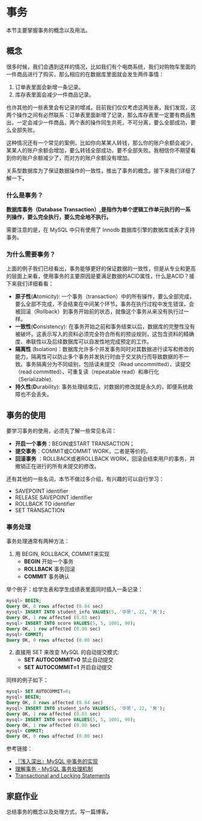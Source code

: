 # 事务

本节主要掌握事务的概念以及用法。



## 概念

很多时候，我们会遇到这样的情况，比如我们有个电商系统，我们对购物车里面的一件商品进行了购买，那么相应的在数据库里面就会发生两件事情：

1. 订单表里面会新增一条记录。
2. 库存表里面会减少一件商品记录。

也许其他的一些表里会有记录的增减，目前我们仅仅考虑这两张表，我们发现，这两个操作之间有必然联系：订单表里面新增了记录，那么库存表里一定要有商品售出，一定会减少一件商品，两个表的操作同生共死，不可分离，要么全部成功，要么全部失败。

这种情况还有一个常见的案例，比如你向某某人转钱，那么你的账户余额会减少，某某人的账户余额会增加，要么转钱全部成功，要不全部失败。我相信你不期望看到你的账户余额减少了，而对方的账户余额没有增加。

关系型数据库为了保证数据操作的一致性，推出了事务的概念。接下来我们详细了解一下。

### 什么是事务？

**数据库事务（Database Transaction）,是指作为单个逻辑工作单元执行的一系列操作，要么完全执行，要么完全地不执行。**

需要注意的是，在 MySQL 中只有使用了 Innodb 数据库引擎的数据库或表才支持事务。

### 为什么需要事务？

上面的例子我们已经看出，事务能够更好的保证数据的一致性，但是从专业和更高的层面上来看，使用事务的主要原因是要满足数据的ACID属性，什么是ACID？接下来我们详细看看：

* **原子性**(**A**tomicity): 一个事务（transaction）中的所有操作，要么全部完成，要么全部不完成，不会结束在中间某个环节。事务在执行过程中发生错误，会被回滚（Rollback）到事务开始前的状态，就像这个事务从来没有执行过一样。
* **一致性**(**C**onsistency): 在事务开始之前和事务结束以后，数据库的完整性没有被破坏。这表示写入的资料必须完全符合所有的预设规则，这包含资料的精确度、串联性以及后续数据库可以自发性地完成预定的工作。
* **隔离性** (**I**solation)：数据库允许多个并发事务同时对其数据进行读写和修改的能力，隔离性可以防止多个事务并发执行时由于交叉执行而导致数据的不一致。事务隔离分为不同级别，包括读未提交（Read uncommitted）、读提交（read committed）、可重复读（repeatable read）和串行化（Serializable).
* **持久性**(**D**urability): 事务处理结束后，对数据的修改就是永久的，即便系统故障也不会丢失。



## 事务的使用

要学习事务的使用，必须先了解一些常见名词：

* **开启一个事务**：BEGIN或START TRANSACTION；
* **提交事务**：COMMIT或COMMIT WORK，二者是等价的。
* **回滚事务** ：ROLLBACK或者ROLLBACK WORK，回滚会结束用户的事务，并撤销正在进行的所有未提交的修改。

还有其他的一些名词，本节不做过多介绍，有兴趣的可以自行学习：

*  SAVEPOINT identifier
* RELEASE SAVEPOINT identifier
* ROLLBACK TO identifier
* SET TRANSACTION

### 事务处理

事务处理通常有两种方法：

1. 用 BEGIN, ROLLBACK, COMMIT来实现
   - **BEGIN** 开始一个事务
   - **ROLLBACK** 事务回滚
   - **COMMIT** 事务确认

举个例子：给学生表和学生成绩表里面同时插入一条记录：

```sql
mysql> BEGIN;
Query OK, 0 rows affected (0.04 sec)
mysql> INSERT INTO student_info VALUES(5, '华哥', 22, '男');
Query OK, 1 row affected (0.03 sec)
mysql> INSERT INTO score VALUES(5, 5, 1001, 90);
Query OK, 1 row affected (0.00 sec)
mysql> COMMIT;
Query OK, 0 rows affected (0.00 sec)
```

2. 直接用 SET 来改变 MySQL 的自动提交模式:
   * **SET AUTOCOMMIT=0** 禁止自动提交
   * **SET AUTOCOMMIT=1** 开启自动提交

同样的例子如下：

```sql
mysql> SET AUTOCOMMIT=0;
mysql> BEGIN;
Query OK, 0 rows affected (0.04 sec)
mysql> INSERT INTO student_info VALUES(5, '华哥', 22, '男');
Query OK, 1 row affected (0.03 sec)
mysql> INSERT INTO score VALUES(5, 5, 1001, 90);
Query OK, 1 row affected (0.00 sec)
mysql> COMMIT;
Query OK, 0 rows affected (0.00 sec)
```



参考链接：

* [『浅入深出』MySQL 中事务的实现](https://draveness.me/mysql-transaction)
* [理解事务 - MySQL 事务处理机制](https://www.jianshu.com/p/bcc614524024)
* [Transactional and Locking Statements](https://dev.mysql.com/doc/refman/5.6/en/sql-syntax-transactions.html)



## 家庭作业

总结事务的概念以及处理方式，写一篇博客。

